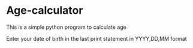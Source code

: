 # Age-calculator

This is a simple python program to calculate age

Enter your date of birth in the last print statement in YYYY,DD,MM format
